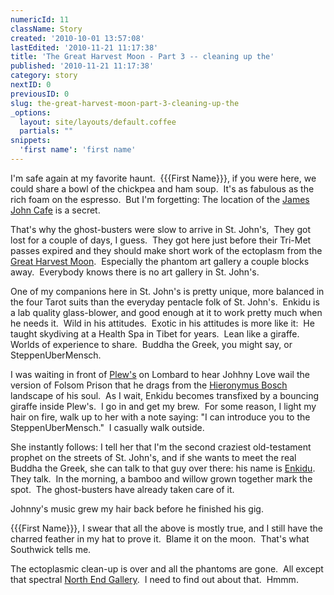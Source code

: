 ```yaml
---
numericId: 11
className: Story
created: '2010-10-01 13:57:08'
lastEdited: '2010-11-21 11:17:38'
title: 'The Great Harvest Moon - Part 3 -- cleaning up the'
published: '2010-11-21 11:17:38'
category: story
nextID: 0
previousID: 0
slug: the-great-harvest-moon-part-3-cleaning-up-the
_options:
  layout: site/layouts/default.coffee
  partials: ""
snippets:
  'first name': 'first name'
---
```

I'm safe again at my favorite haunt. &nbsp;{{{First Name}}}, if you were here, we could share a bowl of the chickpea and ham soup.&nbsp; It's as fabulous as the rich foam on the espresso.&nbsp; But I'm forgetting: The location of the [James John Cafe][0] is a secret.

That's why the ghost-busters were slow to arrive in St. John's,&nbsp; They got lost for a couple of days, I guess.&nbsp; They got here just before their Tri-Met passes expired and they should make short work of the ectoplasm from the [Great Harvest Moon][1]. &nbsp;Especially the phantom art gallery a couple blocks away. &nbsp;Everybody knows there is no art gallery in St. John's.

One of my companions here in St. John's is pretty unique, more balanced in the four Tarot suits than the everyday pentacle folk of St. John's.&nbsp; Enkidu is a lab quality glass-blower, and good enough at it to work pretty much when he needs it.&nbsp; Wild in his attitudes.&nbsp; Exotic in his attitudes is more like it:&nbsp; He taught skydiving at a Health Spa in Tibet for years.&nbsp; Lean like a giraffe.&nbsp; Worlds of experience to share.&nbsp; Buddha the Greek, you might say, or SteppenUberMensch.

I was waiting in front of [Plew's][2] on Lombard to hear Johhny Love wail the version of Folsom Prison that he drags from the [Hieronymus Bosch][3] landscape of his soul.&nbsp; As I wait, Enkidu becomes transfixed by a bouncing giraffe inside Plew's.&nbsp; I go in and get my brew.&nbsp; For some reason, I light my hair on fire, walk up to her with a note saying: &quot;I can introduce you to the SteppenUberMensch.&quot;&nbsp; I casually walk outside.

She instantly follows: I tell her that I'm the second craziest old-testament prophet on the streets of St. John's, and if she wants to meet the real Buddha the Greek, she can talk to that guy over there: his name is [Enkidu][4]. They talk.&nbsp; In the morning, a bamboo and willow grown together mark the spot.&nbsp; The ghost-busters have already taken care of it. &nbsp;

Johnny's music grew my hair back before he finished his gig.

{{{First Name}}}, I swear that all the above is mostly true, and I still have the charred feather in my hat to prove it.&nbsp; Blame it on the moon.&nbsp; That's what Southwick tells me.

The ectoplasmic clean-up is over and all the phantoms are gone. &nbsp;All except that spectral [North End Gallery][5]. &nbsp;I need to find out about that. &nbsp;Hmmm.

[0]: http://www.jamesjohncafe.com/
[1]: http://en.wikipedia.org/wiki/File:RWS_Tarot_18_Moon.jpg
[2]: http://www.plewsbrews.com/
[3]: http://en.wikipedia.org/wiki/The_Garden_of_Earthly_Delights
[4]: http://www.mythencyclopedia.com/Dr-Fi/Enkidu.html
[5]: http://www.yelp.com/biz/north-end-gallery-portland